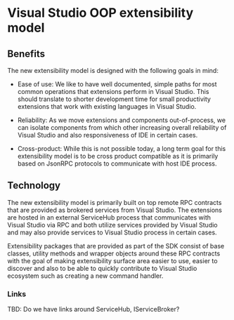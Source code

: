 # Visual Studio OOP extensibility model

## Benefits
The new extensibility model is designed with the following goals in mind:

* Ease of use: We like to have well documented, simple paths for most common operations that extensions perform in Visual Studio. This should translate to shorter development time for small productivity extensions that work with existing languages in Visual Studio.

* Reliability: As we move extensions and components out-of-process, we can isolate components from which other increasing overall reliability of Visual Studio and also responsiveness of IDE in certain cases.

* Cross-product: While this is not possible today, a long term goal for this extensibility model is to be cross product compatible as it is primarily based on JsonRPC protocols to communicate with host IDE process.

## Technology
The new extensibility model is primarily built on top remote RPC contracts that are provided as brokered services from Visual Studio. The extensions are hosted in an external ServiceHub process that communicates with Visual Studio via RPC and both utilize services provided by Visual Studio and may also provide services to Visual Studio process in certain cases.

Extensibility packages that are provided as part of the SDK consist of base classes, utility methods and wrapper objects around these RPC contracts with the goal of making extensibility surface area easier to use, easier to discover and also to be able to quickly contribute to Visual Studio ecosystem such as creating a new command handler.


### Links
TBD: Do we have links around ServiceHub, IServiceBroker?
